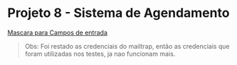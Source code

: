 # Projeto 8 - Sistema de Agendamento

[Mascara para Campos de entrada](https://igorescobar.github.io/jQuery-Mask-Plugin/docs.html)

> Obs: Foi restado as credenciais do mailtrap, então as credenciais que foram utilizadas nos testes, ja nao funcionam mais.